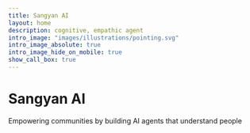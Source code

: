 ```yaml
---
title: Sangyan AI
layout: home
description: cognitive, empathic agent
intro_image: "images/illustrations/pointing.svg"
intro_image_absolute: true
intro_image_hide_on_mobile: true
show_call_box: true
---
```


# Sangyan AI

Empowering communities by building AI agents that understand people

